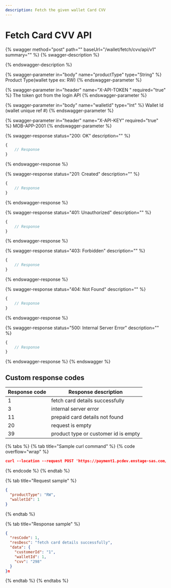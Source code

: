 ```yaml
---
description: Fetch the given wallet Card CVV
---
```


# Fetch Card CVV API

{% swagger method="post" path="" baseUrl="<domain>/wallet/fetch/cvv/api/v1" summary="" %}
{% swagger-description %}

{% endswagger-description %}

{% swagger-parameter in="body" name="productType" type="String" %}
Product Type(wallet type ex: RW)
{% endswagger-parameter %}

{% swagger-parameter in="header" name="X-API-TOKEN  " required="true" %}
The token got from the login API
{% endswagger-parameter %}

{% swagger-parameter in="body" name="walletId" type="Int" %}
Wallet Id (wallet unique ref #)
{% endswagger-parameter %}

{% swagger-parameter in="header" name="X-API-KEY" required="true" %}
MOB-APP-2001
{% endswagger-parameter %}

{% swagger-response status="200: OK" description="" %}
```javascript
{
    // Response
}
```
{% endswagger-response %}

{% swagger-response status="201: Created" description="" %}
```javascript
{
    // Response
}
```
{% endswagger-response %}

{% swagger-response status="401: Unauthorized" description="" %}
```javascript
{
    // Response
}
```
{% endswagger-response %}

{% swagger-response status="403: Forbidden" description="" %}
```javascript
{
    // Response
}
```
{% endswagger-response %}

{% swagger-response status="404: Not Found" description="" %}
```javascript
{
    // Response
}
```
{% endswagger-response %}

{% swagger-response status="500: Internal Server Error" description="" %}
```javascript
{
    // Response
}
```
{% endswagger-response %}
{% endswagger %}

## Custom response codes

| Response code | Response description                 |
| ------------- | ------------------------------------ |
| 1             | fetch card details successfully      |
| ​3            | internal server error                |
| 11            | prepaid card details not found       |
| ​20           | request is empty                     |
| 39            | product type or customer id is empty |

{% tabs %}
{% tab title="Sample curl command" %}
{% code overflow="wrap" %}
```json
curl --location --request POST 'https://payment1.pcdev.enstage-sas.com/wallet/fetch/cvv/api/v1' --header 'Content-Type: text/plain' --header 'X-API-TOKEN:replace_with_basic_auth_to_be_built_by_client' --data-raw '{ "productType": "RW", "walletId": 1 }'​
```
{% endcode %}
{% endtab %}

{% tab title="Request sample" %}


```json
{
  "productType": "RW",
  "walletId": 1
}
```
{% endtab %}

{% tab title="Response sample" %}


```json
{
  "resCode": 1,
  "resDesc": "fetch card details successfully",
  "data": {
    "customerId": "1",
    "walletId": 1,
    "cvv": "298"
  }
}n
```
{% endtab %}
{% endtabs %}
